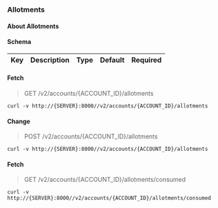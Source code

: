 ### Allotments

#### About Allotments

#### Schema

Key | Description | Type | Default | Required
--- | ----------- | ---- | ------- | --------


#### Fetch

> GET /v2/accounts/{ACCOUNT_ID}/allotments

```curl
curl -v http://{SERVER}:8000//v2/accounts/{ACCOUNT_ID}/allotments
```

#### Change

> POST /v2/accounts/{ACCOUNT_ID}/allotments

```curl
curl -v http://{SERVER}:8000//v2/accounts/{ACCOUNT_ID}/allotments
```

#### Fetch

> GET /v2/accounts/{ACCOUNT_ID}/allotments/consumed

```curl
curl -v http://{SERVER}:8000//v2/accounts/{ACCOUNT_ID}/allotments/consumed
```

